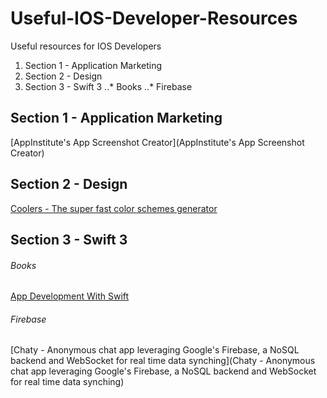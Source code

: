 # Useful-IOS-Developer-Resources
Useful resources for IOS Developers

1. Section 1 - Application Marketing
2. Section 2 - Design
3. Section 3 - Swift 3
..* Books
..* Firebase

## Section 1 - Application Marketing
[AppInstitute's App Screenshot Creator](AppInstitute's App Screenshot Creator)

## Section 2 - Design
[Coolers - The super fast color schemes generator](https://coolors.co/ "The super fast color schemes generator")

## Section 3 - Swift 3
###### Books
[App Development With Swift](https://itun.es/us/aVbRcb.l)

###### Firebase
[Chaty - Anonymous chat app leveraging Google's Firebase, a NoSQL backend and WebSocket for real time data synching](Chaty - Anonymous chat app leveraging Google's Firebase, a NoSQL backend and WebSocket for real time data synching)
